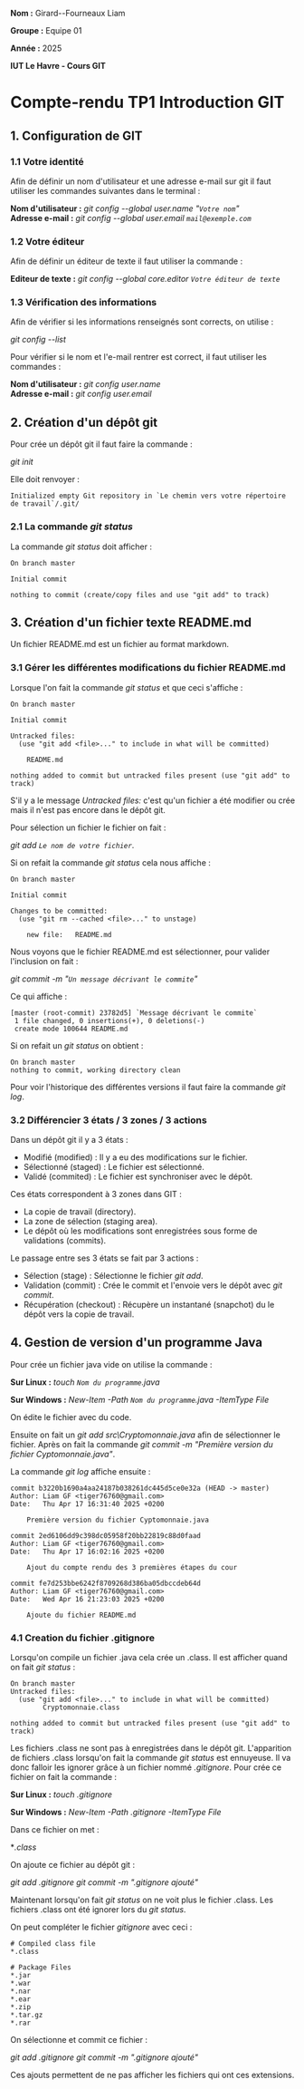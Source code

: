 **Nom :** Girard--Fourneaux Liam

**Groupe :** Equipe 01

**Année :** 2025

**IUT Le Havre - Cours GIT**

# Compte-rendu TP1 Introduction GIT



## 1. Configuration de GIT


### 1.1 Votre identité

Afin de définir un nom d'utilisateur et une adresse e-mail sur git il faut utiliser les commandes 
suivantes dans le terminal :

**Nom d'utilisateur :** *git config --global user.name "`Votre nom`"*  
**Adresse e-mail :** *git config --global user.email `mail@exemple.com`*  


### 1.2 Votre éditeur

Afin de définir un éditeur de texte il faut utiliser la commande :

**Editeur de texte :** *git config --global core.editor `Votre éditeur de texte`*  


### 1.3 Vérification des informations

Afin de vérifier si les informations renseignés sont corrects, on utilise :

*git config --list*  

Pour vérifier si le nom et l'e-mail rentrer est correct, il faut utiliser les commandes :

**Nom d'utilisateur :** *git config user.name*  
**Adresse e-mail :** *git config user.email*  



## 2. Création d'un dépôt git


Pour crée un dépôt git il faut faire la commande :  

*git init*  

Elle doit renvoyer :  

	Initialized empty Git repository in `Le chemin vers votre répertoire de travail`/.git/


### 2.1 La commande *git status*

La commande *git status* doit afficher : 

	On branch master
	
	Initial commit
	
	nothing to commit (create/copy files and use "git add" to track)



## 3. Création d'un fichier texte README.md


Un fichier README.md est un fichier au format markdown.


### 3.1 Gérer les différentes modifications du fichier README.md

Lorsque l'on fait la commande *git status* et que ceci s'affiche :

	On branch master
	
	Initial commit
	
	Untracked files:
	  (use "git add <file>..." to include in what will be committed)
	
		README.md
	
	nothing added to commit but untracked files present (use "git add" to track)

S'il y a le message *Untracked files:* c'est qu'un fichier a été modifier ou crée mais il n'est pas 
encore dans le dépôt git.

Pour sélection un fichier le fichier on fait :

*git add `Le nom de votre fichier`*.

Si on refait la commande *git status* cela nous affiche :

	On branch master
	
	Initial commit
	
	Changes to be committed:
	  (use "git rm --cached <file>..." to unstage)
	
		new file:   README.md

Nous voyons que le fichier README.md est sélectionner, pour valider l'inclusion on fait :

*git commit -m "`Un message décrivant le commite`"*

Ce qui affiche :

	[master (root-commit) 23782d5] `Message décrivant le commite`
	 1 file changed, 0 insertions(+), 0 deletions(-)
	 create mode 100644 README.md

Si on refait un *git status* on obtient :

	On branch master
	nothing to commit, working directory clean

Pour voir l'historique des différentes versions il faut faire la commande *git log*.


### 3.2 Différencier 3 états / 3 zones / 3 actions

Dans un dépôt git il y a 3 états :

- Modifié (modified) : Il y a eu des modifications sur le fichier.
- Sélectionné (staged) : Le fichier est sélectionné.
- Validé (commited) : Le fichier est synchroniser avec le dépôt.

Ces états correspondent à 3 zones dans GIT :

- La copie de travail (directory).
- La zone de sélection (staging area).
- Le dépôt où les modifications sont enregistrées sous forme de validations (commits).


Le passage entre ses 3 états se fait par 3 actions :

- Sélection (stage) : Sélectionne le fichier *git add*.
- Validation (commit) : Crée le commit et l'envoie vers le dépôt avec *git commit*.
- Récupération (checkout) : Récupère un instantané (snapchot) du le dépôt vers la copie de travail.



## 4. Gestion de version d'un programme Java


Pour crée un fichier java vide on utilise la commande :

**Sur Linux :** *touch `Nom du programme`.java*

**Sur Windows :** *New-Item -Path `Nom du programme`.java -ItemType File*

On édite le fichier avec du code.

Ensuite on fait un *git add src\Cryptomonnaie.java* afin de sélectionner le fichier.
Après on fait la commande *git commit -m "Première version du fichier Cyptomonnaie.java"*.

La commande *git log* affiche ensuite :

	commit b3220b1690a4aa24187b038261dc445d5ce0e32a (HEAD -> master)
	Author: Liam GF <tiger76760@gmail.com>
	Date:   Thu Apr 17 16:31:40 2025 +0200

		Première version du fichier Cyptomonnaie.java

	commit 2ed6106dd9c398dc05958f20bb22819c88d0faad
	Author: Liam GF <tiger76760@gmail.com>
	Date:   Thu Apr 17 16:02:16 2025 +0200

		Ajout du compte rendu des 3 premières étapes du cour

	commit fe7d253bbe6242f8709268d386ba05dbccdeb64d
	Author: Liam GF <tiger76760@gmail.com>
	Date:   Wed Apr 16 21:23:03 2025 +0200

		Ajoute du fichier README.md


### 4.1 Creation du fichier .gitignore

Lorsqu'on compile un fichier .java cela crée un .class. Il est afficher quand on fait *git status* :

	On branch master
	Untracked files:
	  (use "git add <file>..." to include in what will be committed)
		    Cryptomonnaie.class
	
	nothing added to commit but untracked files present (use "git add" to track)

Les fichiers .class ne sont pas à enregistrées dans le dépôt git. L'apparition de fichiers .class 
lorsqu'on fait la commande *git status* est ennuyeuse. Il va donc falloir les ignorer grâce à un 
fichier nommé *.gitignore*. Pour crée ce fichier on fait la commande :

**Sur Linux :** *touch .gitignore*

**Sur Windows :** *New-Item -Path .gitignore -ItemType File*

Dans ce fichier on met : 

**.class*

On ajoute ce fichier au dépôt git : 

*git add .gitignore*
*git commit -m ".gitignore ajouté"*

Maintenant lorsqu'on fait *git status* on ne voit plus le fichier .class.
Les fichiers .class ont été ignorer lors du *git status*.

On peut compléter le fichier *gitignore* avec ceci :

	# Compiled class file
	*.class
	
	# Package Files 
	*.jar
	*.war
	*.nar
	*.ear
	*.zip
	*.tar.gz
	*.rar

On sélectionne et commit ce fichier : 

*git add .gitignore*
*git commit -m ".gitignore ajouté"*

Ces ajouts permettent de ne pas afficher les fichiers qui ont ces extensions.
